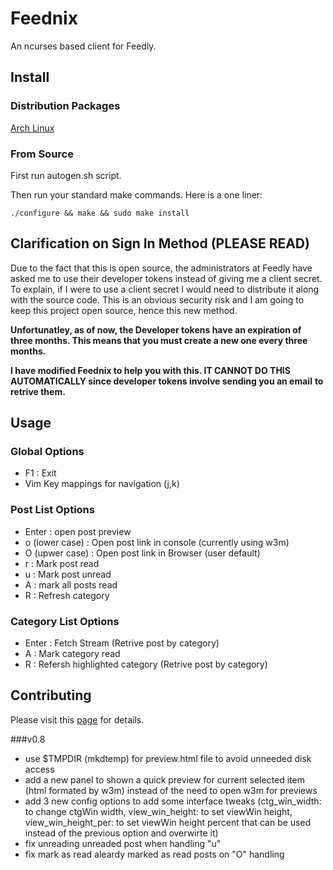 Feednix
=======

An ncurses based client for Feedly.

## Install

### Distribution Packages

[Arch Linux](https://aur.archlinux.org/packages/feednix/)

### From Source

First run autogen.sh script.

Then run your standard make commands. Here is a one liner:

`./configure && make && sudo make install`

## Clarification on Sign In Method (PLEASE READ)

Due to the fact that this is open source, the administrators at Feedly have
asked me to use their developer tokens instead of giving me a client secret.
To explain, if I were to use a client secret I would need to distribute it
along with the source code. This is an obvious security risk and I am going
to keep this project open source, hence this new method.

**Unfortunatley, as of now, the Developer tokens have an expiration of**
**three months. This means that you must create a new one every three months.**

**I have modified Feednix to help you with this. IT CANNOT DO THIS**
**AUTOMATICALLY since developer tokens involve sending you an email**
**to retrive them.**

## Usage

### Global Options

* F1 : Exit
* Vim Key mappings for navigation (j,k)

### Post List Options

* Enter : open post preview
* o (lower case) : Open post link in console (currently using w3m)
* O (upwer case) : Open post link in Browser (user default)
* r : Mark post read
* u : Mark post unread
* A : mark all posts read
* R : Refresh category

### Category List Options

* Enter : Fetch Stream (Retrive post by category)
* A : Mark category read
* R : Refersh highlighted category (Retrive post by category)

## Contributing

Please visit this [page](https://feednix-jarkore.rhcloud.com) for details.

###v0.8

* use $TMPDIR (mkdtemp) for preview.html file to avoid unneeded disk access
* add a new panel to shown a quick preview for current selected item (html formated by w3m) instead of the need to open w3m for previews
* add 3 new config options to add some interface tweaks (ctg_win_width: to change ctgWin width, view_win_height: to set viewWin height, view_win_height_per: to set viewWin height percent that can be used instead of the previous option and overwirte it)
* fix unreading unreaded post when handling "u"
* fix mark as read aleardy marked as read posts on "O" handling

